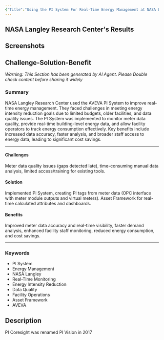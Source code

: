 ```yaml
---
{"Title":"Using the PI System For Real-Time Energy Management at NASA Langley Research Center","Year":2017,"Industry":"Facilities & Data Centers\nGeneral","URL":"https://resources.osisoft.com/presentations/using-the-pi-system-for-real-time-energy-management-at-nasa-langley-research-center/","PDF":"https://cdn.osisoft.com/osi/presentations/2017-uc-san-francisco/UC1702NAFW03_NASA_Herbert_NasaLangleyResearchCenter-v2.pdf","Company":"NASA Langley Research Center","Keywords":[null],"dg-publish":true,"permalink":"/aveva/customer-stories/2017/2017-nasa-langley-research-center-using-the-pi-system-for-real-time-energy-management-at-nasa-langley-research-center/","dgPassFrontmatter":true}
---
```


## NASA Langley Research Center's Results

## Screenshots

## Challenge-Solution-Benefit
*Warning: This Section has been generated by AI Agent. Please Double check content before sharing it widely*

### Summary
NASA Langley Research Center used the AVEVA PI System to improve real-time energy management. They faced challenges in meeting energy intensity reduction goals due to limited budgets, older facilities, and data quality issues. The PI System was implemented to monitor meter data quality, provide real-time building-level energy data, and allow facility operators to track energy consumption effectively. Key benefits include increased data accuracy, faster analysis, and broader staff access to energy data, leading to significant cost savings.

---
#### Challenges
Meter data quality issues (gaps detected late), time-consuming manual data analysis, limited access/training for existing tools.

#### Solution
Implemented PI System, creating PI tags from meter data (OPC interface with meter module outputs and virtual meters). Asset Framework for real-time calculated attributes and dashboards.

#### Benefits
Improved meter data accuracy and real-time visibility, faster demand analysis, enhanced facility staff monitoring, reduced energy consumption, and cost savings.

---
### Keywords
- PI System
- Energy Management
- NASA Langley
- Real-Time Monitoring
- Energy Intensity Reduction
- Data Quality
- Facility Operations
- Asset Framework
- AVEVA

## Description
PI Coresight was renamed PI Vision in 2017

